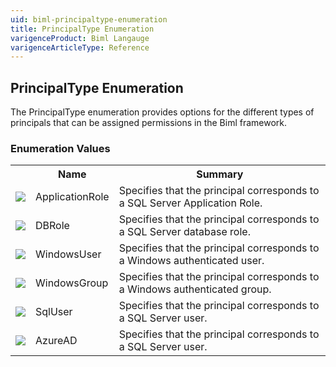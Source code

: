 ```yaml
---
uid: biml-principaltype-enumeration
title: PrincipalType Enumeration
varigenceProduct: Biml Langauge
varigenceArticleType: Reference
---
```


## PrincipalType Enumeration<div class="LanguageSummary"><div class ="SummaryItem">The PrincipalType enumeration provides options for the different types of principals that can be assigned permissions in the Biml framework.</div></div><div class="EnumValueGroup">### Enumeration Values<table id="EnumValue" class="MemberList"><tbody><tr><th class="MemberTypeIconColumnHeader">&nbsp;</th><th class="MemberNameColumnHeader">Name</th><th class="MemberSummaryColumnHeader">Summary</th></tr><tr class="cd0"><td align="center" class="MemberTypeIcon"><img src="enumValue.png"></img></td><td class="MemberName">ApplicationRole</td><td class="MemberSummary"><div class ="SummaryItem">Specifies that the principal corresponds to a SQL Server Application Role.</div></td></tr><tr class="cd1"><td align="center" class="MemberTypeIcon"><img src="enumValue.png"></img></td><td class="MemberName">DBRole</td><td class="MemberSummary"><div class ="SummaryItem">Specifies that the principal corresponds to a SQL Server database role.</div></td></tr><tr class="cd0"><td align="center" class="MemberTypeIcon"><img src="enumValue.png"></img></td><td class="MemberName">WindowsUser</td><td class="MemberSummary"><div class ="SummaryItem">Specifies that the principal corresponds to a Windows authenticated user.</div></td></tr><tr class="cd1"><td align="center" class="MemberTypeIcon"><img src="enumValue.png"></img></td><td class="MemberName">WindowsGroup</td><td class="MemberSummary"><div class ="SummaryItem">Specifies that the principal corresponds to a Windows authenticated group.</div></td></tr><tr class="cd0"><td align="center" class="MemberTypeIcon"><img src="enumValue.png"></img></td><td class="MemberName">SqlUser</td><td class="MemberSummary"><div class ="SummaryItem">Specifies that the principal corresponds to a SQL Server user.</div></td></tr><tr class="cd1"><td align="center" class="MemberTypeIcon"><img src="enumValue.png"></img></td><td class="MemberName">AzureAD</td><td class="MemberSummary"><div class ="SummaryItem">Specifies that the principal corresponds to a SQL Server user.</div></td></tr></tbody></table></div>